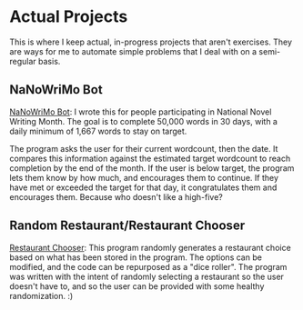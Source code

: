 # Actual Projects
 
This is where I keep actual, in-progress projects that aren't exercises. They are ways for me to automate simple problems that I deal with on a semi-regular basis.

## NaNoWriMo Bot
[NaNoWriMo Bot](https://github.com/powershellfish/Actual-Projects/blob/main/NaNoWriMo.py):
I wrote this for people participating in National Novel Writing Month. The goal is to complete 50,000 words in 30 days, with a daily minimum of 1,667 words to stay on target. 

The program asks the user for their current wordcount, then the date. It compares this information against the estimated target wordcount to reach completion by the end of the month. If the user is below target, the program lets them know by how much, and encourages them to continue. If they have met or exceeded the target for that day, it congratulates them and encourages them. Because who doesn't like a high-five?

## Random Restaurant/Restaurant Chooser
[Restaurant Chooser](https://github.com/powershellfish/Actual-Projects/blob/main/random_restaurant.py): 
This program randomly generates a restaurant choice based on what has been stored in the program. The options can be modified, and the code can be repurposed as a "dice roller". The program was written with the intent of randomly selecting a restaurant so the user doesn't have to, and so the user can be provided with some healthy randomization. :)
